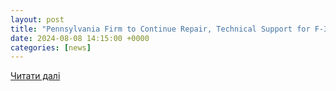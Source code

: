 ```yaml
---
layout: post
title: "Pennsylvania Firm to Continue Repair, Technical Support for F-35 Program"
date: 2024-08-08 14:15:00 +0000
categories: [news]
---
```


[Читати далі](https://www.thedefensepost.com/2024/08/08/lockheed-martin-f35-repair-technical/)
